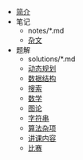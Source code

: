 - [简介](index.md)
- 笔记
	- notes/*.md
	- [杂文](notes/blogs/)
- 题解
	- solutions/*.md
	- [动态规划](solutions/dp/)
	- [数据结构](solutions/ds/)
	- [搜索](solutions/search/)
	- [数学](solutions/maths/)
	- [图论](solutions/graph/)
	- [字符串](solutions/string/)
	- [算法杂项](solutions/misc/)
	- [讲课内容](solutions/lessons/)
	- [比赛](solutions/competitions/)
